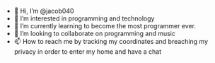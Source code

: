 - 👋 Hi, I’m @jacob040
- 👀 I’m interested in programming and technology
- 🌱 I’m currently learning to become the most programmer ever.
- 💞️ I’m looking to collaborate on programming and music
- 📫 How to reach me by tracking my coordinates and breaching my privacy in order to enter my home and have a chat

<!---
jacob040/jacob040 is a ✨ special ✨ repository because its `README.md` (this file) appears on your GitHub profile.
You can click the Preview link to take a look at your changes.
--->
